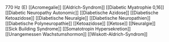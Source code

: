 770 Hz (E)
[[Acromegalie]]
[[Aldrich-Syndrom]]
[[Diabetic Myatrophie 0,16]]
[[Diabetic Neuropathy Autonomic]]
[[Diabetische Azidose]]
[[Diabetische Ketoazidose]]
[[Diabetische Neuralgie]]
[[Diabetische Neuropathien]]
[[Diabetische Polyneuropathie]]
[[Ketoazidose]]
[[Ketose]]
[[Neuralgie]]
[[Sick Building Syndrome]]
[[Somatotropin Hypersekretion]]
[[Unangemessen Wachstumshormon]]
[[Wiskott-Aldrich-Syndrom]]